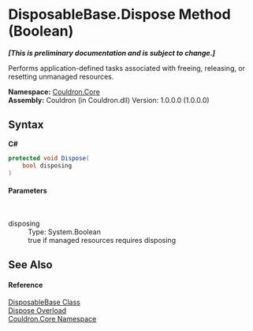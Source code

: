 # DisposableBase.Dispose Method (Boolean)
 _**\[This is preliminary documentation and is subject to change.\]**_

Performs application-defined tasks associated with freeing, releasing, or resetting unmanaged resources.

**Namespace:**&nbsp;<a href="N_Couldron_Core">Couldron.Core</a><br />**Assembly:**&nbsp;Couldron (in Couldron.dll) Version: 1.0.0.0 (1.0.0.0)

## Syntax

**C#**<br />
``` C#
protected void Dispose(
	bool disposing
)
```


#### Parameters
&nbsp;<dl><dt>disposing</dt><dd>Type: System.Boolean<br />true if managed resources requires disposing</dd></dl>

## See Also


#### Reference
<a href="T_Couldron_Core_DisposableBase">DisposableBase Class</a><br /><a href="Overload_Couldron_Core_DisposableBase_Dispose">Dispose Overload</a><br /><a href="N_Couldron_Core">Couldron.Core Namespace</a><br />